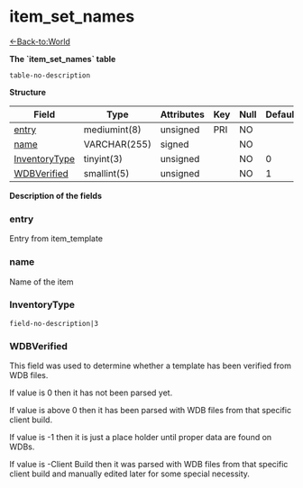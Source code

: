 # item\_set\_names

[<-Back-to:World](database-world.md)

**The \`item\_set\_names\` table**

`table-no-description`

**Structure**

| Field              | Type         | Attributes | Key | Null | Default | Extra | Comment |
|--------------------|--------------|------------|-----|------|---------|-------|---------|
| [entry][1]         | mediumint(8) | unsigned   | PRI | NO   |         |       |         |
| [name][2]          | VARCHAR(255) | signed     |     | NO   |         |       |         |
| [InventoryType][3] | tinyint(3)   | unsigned   |     | NO   | 0       |       |         |
| [WDBVerified][4]   | smallint(5)  | unsigned   |     | NO   | 1       |       |         |

[1]: #entry
[2]: #name
[3]: #inventorytype
[4]: #wdbverified

**Description of the fields**

### entry

Entry from item\_template

### name

Name of the item

### InventoryType

`field-no-description|3`

### WDBVerified

This field was used to determine whether a template has been verified from WDB files.

If value is 0 then it has not been parsed yet.

If value is above 0 then it has been parsed with WDB files from that specific client build.

If value is -1 then it is just a place holder until proper data are found on WDBs.

If value is -Client Build then it was parsed with WDB files from that specific client build and manually edited later for some special necessity.

